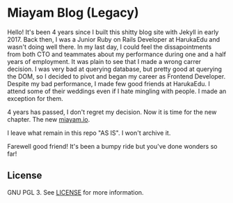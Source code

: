 # Miayam Blog (Legacy)

Hello! It's been 4 years since I built this shitty blog site
with Jekyll in early 2017. Back then, I was a Junior Ruby on Rails Developer at
HarukaEdu and wasn't doing well there. In my last day, I could feel
the dissapointments from both CTO and teammates about my performance
during one and a half years of employment. It was plain to see that
I made a wrong carrer decision. I was very bad at querying database,
but pretty good at querying the DOM, so I decided to pivot and began
my career as Frontend Developer. Despite my bad performance, I made
few good friends at HarukaEdu. I attend some of their weddings even
if I hate mingling with people. I made an exception for them.

4 years has passed, I don't regret my decision.
Now it is time for the new chapter. The new [miayam.io](https://miayam.io).

I leave what remain in this repo "AS IS". I won't archive it. 

Farewell good friend! It's been a bumpy ride but you've done wonders so far!


## License

GNU PGL 3. See [LICENSE](https://github.com/wemake-services/jekyll-theme-hackcss/blob/3cbe97b71a56a19eba386dd928e125b71e50c71e/LICENSE) for more information.
